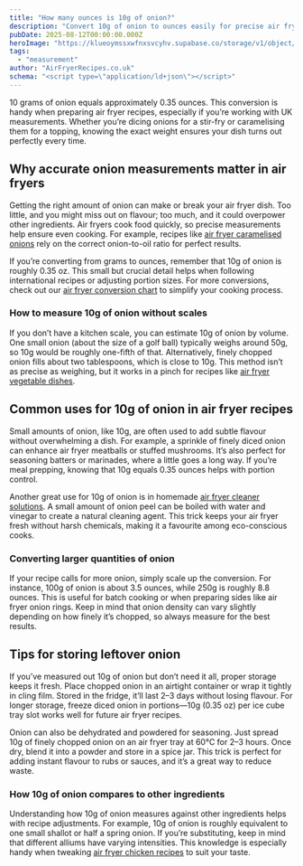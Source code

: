 ```yaml
---
title: "How many ounces is 10g of onion?"
description: "Convert 10g of onion to ounces easily for precise air fryer recipes. Perfect for UK cooks!"
pubDate: 2025-08-12T00:00:00.000Z
heroImage: "https://klueoymssxwfnxsvcyhv.supabase.co/storage/v1/object/public/md/how-many-ounces-is-10g-of-onion-b701d29f.webp"
tags:
  - "measurement"
author: "AirFryerRecipes.co.uk"
schema: "<script type=\"application/ld+json\"></script>"
---
```


<p>10 grams of onion equals approximately 0.35 ounces. This conversion is handy when preparing air fryer recipes, especially if you’re working with UK measurements. Whether you’re dicing onions for a stir-fry or caramelising them for a topping, knowing the exact weight ensures your dish turns out perfectly every time.</p>  

<h2>Why accurate onion measurements matter in air fryers</h2>  
<p>Getting the right amount of onion can make or break your air fryer dish. Too little, and you might miss out on flavour; too much, and it could overpower other ingredients. Air fryers cook food quickly, so precise measurements help ensure even cooking. For example, recipes like <a href=https://www.airfryerrecipe.co.uk/recipes>air fryer caramelised onions</a> rely on the correct onion-to-oil ratio for perfect results.</p>  

<p>If you’re converting from grams to ounces, remember that 10g of onion is roughly 0.35 oz. This small but crucial detail helps when following international recipes or adjusting portion sizes. For more conversions, check out our <a href=https://www.airfryerrecipe.co.uk/air-fryer-conversion-chart>air fryer conversion chart</a> to simplify your cooking process.</p>  

<h3>How to measure 10g of onion without scales</h3>  
<p>If you don’t have a kitchen scale, you can estimate 10g of onion by volume. One small onion (about the size of a golf ball) typically weighs around 50g, so 10g would be roughly one-fifth of that. Alternatively, finely chopped onion fills about two tablespoons, which is close to 10g. This method isn’t as precise as weighing, but it works in a pinch for recipes like <a href=https://www.airfryerrecipe.co.uk/recipe-category/vegetables>air fryer vegetable dishes</a>.</p>  

<h2>Common uses for 10g of onion in air fryer recipes</h2>  
<p>Small amounts of onion, like 10g, are often used to add subtle flavour without overwhelming a dish. For example, a sprinkle of finely diced onion can enhance air fryer meatballs or stuffed mushrooms. It’s also perfect for seasoning batters or marinades, where a little goes a long way. If you’re meal prepping, knowing that 10g equals 0.35 ounces helps with portion control.</p>  

<p>Another great use for 10g of onion is in homemade <a href=https://www.airfryerrecipe.co.uk/air-fryer-cleaner>air fryer cleaner solutions</a>. A small amount of onion peel can be boiled with water and vinegar to create a natural cleaning agent. This trick keeps your air fryer fresh without harsh chemicals, making it a favourite among eco-conscious cooks.</p>  

<h3>Converting larger quantities of onion</h3>  
<p>If your recipe calls for more onion, simply scale up the conversion. For instance, 100g of onion is about 3.5 ounces, while 250g is roughly 8.8 ounces. This is useful for batch cooking or when preparing sides like air fryer onion rings. Keep in mind that onion density can vary slightly depending on how finely it’s chopped, so always measure for the best results.</p>  

<h2>Tips for storing leftover onion</h2>  
<p>If you’ve measured out 10g of onion but don’t need it all, proper storage keeps it fresh. Place chopped onion in an airtight container or wrap it tightly in cling film. Stored in the fridge, it’ll last 2–3 days without losing flavour. For longer storage, freeze diced onion in portions—10g (0.35 oz) per ice cube tray slot works well for future air fryer recipes.</p>  

<p>Onion can also be dehydrated and powdered for seasoning. Just spread 10g of finely chopped onion on an air fryer tray at 60°C for 2–3 hours. Once dry, blend it into a powder and store in a spice jar. This trick is perfect for adding instant flavour to rubs or sauces, and it’s a great way to reduce waste.</p>  

<h3>How 10g of onion compares to other ingredients</h3>  
<p>Understanding how 10g of onion measures against other ingredients helps with recipe adjustments. For example, 10g of onion is roughly equivalent to one small shallot or half a spring onion. If you’re substituting, keep in mind that different alliums have varying intensities. This knowledge is especially handy when tweaking <a href=https://www.airfryerrecipe.co.uk/recipe-category/chicken>air fryer chicken recipes</a> to suit your taste.</p>